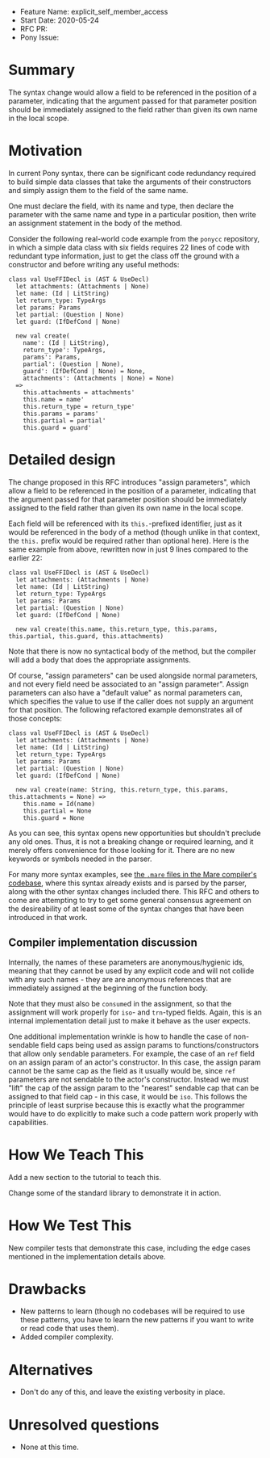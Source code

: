 - Feature Name: explicit_self_member_access
- Start Date: 2020-05-24
- RFC PR:
- Pony Issue:

# Summary

The syntax change would allow a field to be referenced in the position of a parameter, indicating that the argument passed for that parameter position should be immediately assigned to the field rather than given its own name in the local scope.

# Motivation

In current Pony syntax, there can be significant code redundancy required to build simple data classes that take the arguments of their constructors and simply assign them to the field of the same name.

One must declare the field, with its name and type, then declare the parameter with the same name and type in a particular position, then write an assignment statement in the body of the method.

Consider the following real-world code example from the `ponycc` repository, in which a simple data class with six fields requires 22 lines of code with redundant type information, just to get the class off the ground with a constructor and before writing any useful methods:

```pony
class val UseFFIDecl is (AST & UseDecl)
  let attachments: (Attachments | None)
  let name: (Id | LitString)
  let return_type: TypeArgs
  let params: Params
  let partial: (Question | None)
  let guard: (IfDefCond | None)

  new val create(
    name': (Id | LitString),
    return_type': TypeArgs,
    params': Params,
    partial': (Question | None),
    guard': (IfDefCond | None) = None,
    attachments': (Attachments | None) = None)
  =>
    this.attachments = attachments'
    this.name = name'
    this.return_type = return_type'
    this.params = params'
    this.partial = partial'
    this.guard = guard'
```

# Detailed design

The change proposed in this RFC introduces "assign parameters", which allow a field to be referenced in the position of a parameter, indicating that the argument passed for that parameter position should be immediately assigned to the field rather than given its own name in the local scope.

Each field will be referenced with its `this.`-prefixed identifier, just as it would be referenced in the body of a method (though unlike in that context, the `this.` prefix would be required rather than optional here). Here is the same example from above, rewritten now in just 9 lines compared to the earlier 22:

```pony
class val UseFFIDecl is (AST & UseDecl)
  let attachments: (Attachments | None)
  let name: (Id | LitString)
  let return_type: TypeArgs
  let params: Params
  let partial: (Question | None)
  let guard: (IfDefCond | None)

  new val create(this.name, this.return_type, this.params, this.partial, this.guard, this.attachments)
```

Note that there is now no syntactical body of the method, but the compiler will add a body that does the appropriate assignments.

Of course, "assign parameters" can be used alongside normal parameters, and not every field need be associated to an "assign parameter". Assign parameters can also have a "default value" as normal parameters can, which specifies the value to use if the caller does not supply an argument for that position. The following refactored example demonstrates all of those concepts:

```pony
class val UseFFIDecl is (AST & UseDecl)
  let attachments: (Attachments | None)
  let name: (Id | LitString)
  let return_type: TypeArgs
  let params: Params
  let partial: (Question | None)
  let guard: (IfDefCond | None)

  new val create(name: String, this.return_type, this.params, this.attachments = None) =>
    this.name = Id(name)
    this.partial = None
    this.guard = None
```

As you can see, this syntax opens new opportunities but shouldn't preclude any old ones. Thus, it is not a breaking change or required learning, and it merely offers convenience for those looking for it. There are no new keywords or symbols needed in the parser.

For many more syntax examples, see [the `.mare` files in the Mare compiler's codebase](https://github.com/jemc/mare/tree/master/src/prelude), where this syntax already exists and is parsed by the parser, along with the other syntax changes included there. This RFC and others to come are attempting to try to get some general consensus agreement on the desireability of at least some of the syntax changes that have been introduced in that work.

## Compiler implementation discussion

Internally, the names of these parameters are anonymous/hygienic ids, meaning that they cannot be used by any explicit code and will not collide with any such names - they are are anonymous references that are immediately assigned at the beginning of the function body.

Note that they must also be `consume`d in the assignment, so that the assignment will work properly for `iso`- and `trn`-typed fields. Again, this is an internal implementation detail just to make it behave as the user expects.

One additional implementation wrinkle is how to handle the case of non-sendable field caps being used as assign params to functions/constructors that allow only sendable parameters. For example, the case of an `ref` field  on an assign param of an actor's constructor. In this case, the assign param cannot be the same cap as the field as it usually would be, since `ref` parameters are not sendable to the actor's constructor. Instead we must "lift" the cap of the assign param to the "nearest" sendable cap that can be assigned to that field cap - in this case, it would be `iso`. This follows the principle of least surprise because this is exactly what the programmer would have to do explicitly to make such a code pattern work properly with capabilities.

# How We Teach This

Add a new section to the tutorial to teach this.

Change some of the standard library to demonstrate it in action.

# How We Test This

New compiler tests that demonstrate this case, including the edge cases mentioned in the implementation details above.

# Drawbacks

* New patterns to learn (though no codebases will be required to use these patterns, you have to learn the new patterns if you want to write or read code that uses them).
* Added compiler complexity.

# Alternatives

- Don't do any of this, and leave the existing verbosity in place.

# Unresolved questions

- None at this time.
